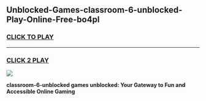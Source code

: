 
## Unblocked-Games-classroom-6-unblocked-Play-Online-Free-bo4pl
<h3>
<a href="https://premium76.site?title=classroom-6-unblocked&ref=26A">CLICK TO PLAY</a></h3>
<hr>

<h3>
<a href="https://premium76.site?title=classroom-6-unblocked&ref=26A">CLICK 2 PLAY</a>
  
</h3>

<a href="https://premium76.site?title=classroom-6-unblocked&ref=26A"><img src="https://clearcache.store/games.png"></a>


**classroom-6-unblocked games unblocked: Your Gateway to Fun and Accessible Online Gaming**

